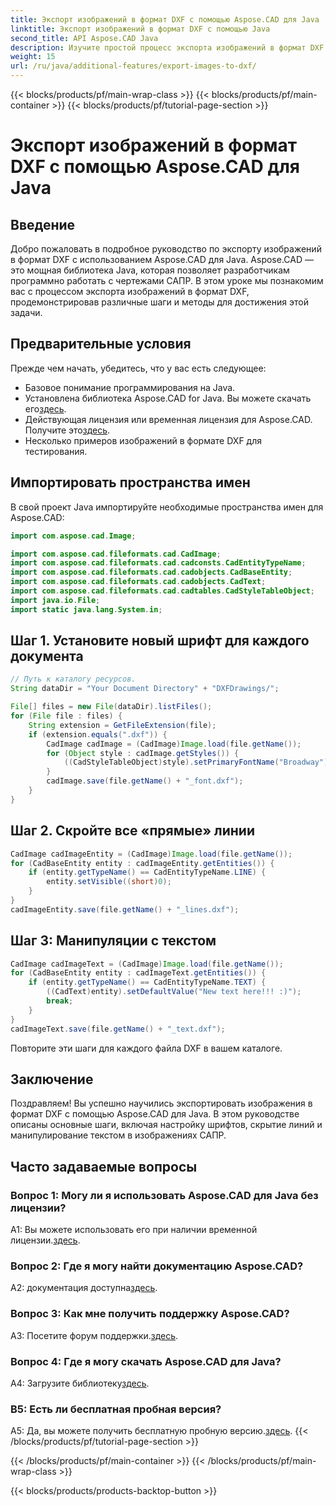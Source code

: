 ```yaml
---
title: Экспорт изображений в формат DXF с помощью Aspose.CAD для Java
linktitle: Экспорт изображений в формат DXF с помощью Java
second_title: API Aspose.CAD Java
description: Изучите простой процесс экспорта изображений в формат DXF с помощью Aspose.CAD для Java. Пошаговое руководство, часто задаваемые вопросы и многое другое.
weight: 15
url: /ru/java/additional-features/export-images-to-dxf/
---
```


{{< blocks/products/pf/main-wrap-class >}}
{{< blocks/products/pf/main-container >}}
{{< blocks/products/pf/tutorial-page-section >}}

# Экспорт изображений в формат DXF с помощью Aspose.CAD для Java

## Введение

Добро пожаловать в подробное руководство по экспорту изображений в формат DXF с использованием Aspose.CAD для Java. Aspose.CAD — это мощная библиотека Java, которая позволяет разработчикам программно работать с чертежами САПР. В этом уроке мы познакомим вас с процессом экспорта изображений в формат DXF, продемонстрировав различные шаги и методы для достижения этой задачи.

## Предварительные условия

Прежде чем начать, убедитесь, что у вас есть следующее:

- Базовое понимание программирования на Java.
-  Установлена библиотека Aspose.CAD for Java. Вы можете скачать его[здесь](https://releases.aspose.com/cad/java/).
- Действующая лицензия или временная лицензия для Aspose.CAD. Получите это[здесь](https://purchase.aspose.com/temporary-license/).
- Несколько примеров изображений в формате DXF для тестирования.

## Импортировать пространства имен

В свой проект Java импортируйте необходимые пространства имен для Aspose.CAD:

```java
import com.aspose.cad.Image;

import com.aspose.cad.fileformats.cad.CadImage;
import com.aspose.cad.fileformats.cad.cadconsts.CadEntityTypeName;
import com.aspose.cad.fileformats.cad.cadobjects.CadBaseEntity;
import com.aspose.cad.fileformats.cad.cadobjects.CadText;
import com.aspose.cad.fileformats.cad.cadtables.CadStyleTableObject;
import java.io.File;
import static java.lang.System.in;
```

## Шаг 1. Установите новый шрифт для каждого документа

```java
// Путь к каталогу ресурсов.
String dataDir = "Your Document Directory" + "DXFDrawings/";

File[] files = new File(dataDir).listFiles();
for (File file : files) {
    String extension = GetFileExtension(file);
    if (extension.equals(".dxf")) {
        CadImage cadImage = (CadImage)Image.load(file.getName());
        for (Object style : cadImage.getStyles()) {
            ((CadStyleTableObject)style).setPrimaryFontName("Broadway");
        }
        cadImage.save(file.getName() + "_font.dxf");
    }
}
```

## Шаг 2. Скройте все «прямые» линии

```java
CadImage cadImageEntity = (CadImage)Image.load(file.getName());
for (CadBaseEntity entity : cadImageEntity.getEntities()) {
    if (entity.getTypeName() == CadEntityTypeName.LINE) {
        entity.setVisible((short)0);
    }
}
cadImageEntity.save(file.getName() + "_lines.dxf");
```

## Шаг 3: Манипуляции с текстом

```java
CadImage cadImageText = (CadImage)Image.load(file.getName());
for (CadBaseEntity entity : cadImageText.getEntities()) {
    if (entity.getTypeName() == CadEntityTypeName.TEXT) {
        ((CadText)entity).setDefaultValue("New text here!!! :)");
        break;
    }
}
cadImageText.save(file.getName() + "_text.dxf");
```

Повторите эти шаги для каждого файла DXF в вашем каталоге.

## Заключение

Поздравляем! Вы успешно научились экспортировать изображения в формат DXF с помощью Aspose.CAD для Java. В этом руководстве описаны основные шаги, включая настройку шрифтов, скрытие линий и манипулирование текстом в изображениях САПР.

## Часто задаваемые вопросы

### Вопрос 1: Могу ли я использовать Aspose.CAD для Java без лицензии?

 A1: Вы можете использовать его при наличии временной лицензии.[здесь](https://purchase.aspose.com/temporary-license/).

### Вопрос 2: Где я могу найти документацию Aspose.CAD?

 A2: документация доступна[здесь](https://reference.aspose.com/cad/java/).

### Вопрос 3: Как мне получить поддержку Aspose.CAD?

 A3: Посетите форум поддержки.[здесь](https://forum.aspose.com/c/cad/19).

### Вопрос 4: Где я могу скачать Aspose.CAD для Java?

 A4: Загрузите библиотеку[здесь](https://releases.aspose.com/cad/java/).

### В5: Есть ли бесплатная пробная версия?

 A5: Да, вы можете получить бесплатную пробную версию.[здесь](https://releases.aspose.com/).
{{< /blocks/products/pf/tutorial-page-section >}}

{{< /blocks/products/pf/main-container >}}
{{< /blocks/products/pf/main-wrap-class >}}

{{< blocks/products/products-backtop-button >}}
